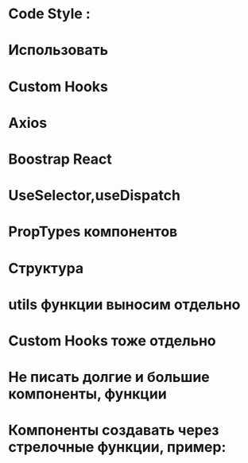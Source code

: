 # Code Style :

# Использовать

# Custom Hooks

# Axios

# Boostrap React

# UseSelector,useDispatch

# PropTypes компонентов

# Структура

# utils функции выносим отдельно

# Custom Hooks тоже отдельно

# Не писать долгие и большие компоненты, функции

# Компоненты создавать через стрелочные функции, пример:

<!-- const Component = () => {
  return <div>Component</div>
}

export default Component  -->
